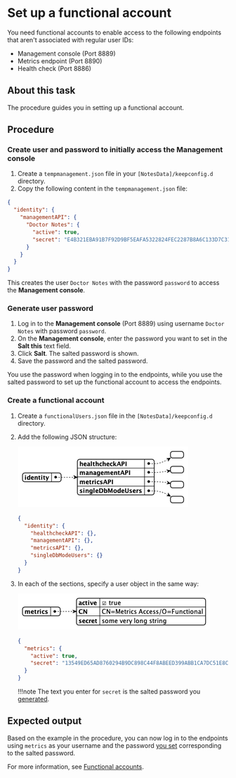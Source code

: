 # Set up a functional account 

You need functional accounts to enable access to the following endpoints that aren't associated with regular user IDs:

- Management console (Port 8889)
- Metrics endpoint (Port 8890)
- Health check (Port 8886)

## About this task

The procedure guides you in setting up a functional account. 

## Procedure

###	Create user and password to **initially** access the Management console

1. Create a `tempmanagement.json` file in your `[NotesData]/keepconfig.d` directory.
2. Copy the following content in the `tempmanagement.json` file:

```json
{
  "identity": {
    "managementAPI": {
      "Doctor Notes": {
        "active": true,
        "secret": "E4B321EBA91B7F92D9BF5EAFA5322824FEC2287B8A6C133D7C31EFB706A2BA30:1A57478185E7AF3A98F01ECA08F0BA881DBC88BEC60AE8C6F1B1CC5CC55C11A20F676E082BF2D28BB96DB5A8CFB091C767C035B380DB4CBC7D1001EA8BE01663"
      }
    }
  }
}
```

This creates the user `Doctor Notes` with the password `password` to access the **Management console**.

### Generate user password 

1. Log in to the **Management console** (Port 8889) using username `Doctor Notes` with password `password`. 
2. On the **Management console**, enter the password you want to set in the **Salt this** text field.
3. Click **Salt**. The salted password is shown. 
4. Save the password and the salted password.

You use the password when logging in to the endpoints, while you use the salted password to set up the functional account to access the endpoints. 
 
###	Create a functional account 

1. Create a `functionalUsers.json` file in the `[NotesData]/keepconfig.d` directory. 
2. Add the following JSON structure:

    ![Functional Users](../../assets/images/FunctionalUsers.png)

    ```json
    {
      "identity": {
        "healthcheckAPI": {},
        "managementAPI": {},
        "metricsAPI": {},
        "singleDbModeUsers": {}
      }
    }
    ```

3. In each of the sections, specify a user object in the same way:

    ![Functional User](../../assets/images/FunctionalUser.png)

    ```json
    {
      "metrics": {
        "active": true,
        "secret": "13549ED65AD8760294B9DC898C44F8ABEED399ABB1CA7DC51E8CCFF461D56D13:32BDC8A5DF60FCE424299543DFFF408F500DB1B1EEC4FAB848AA0ED794F5D89AA65A5449EC36BF9CBF53980E4B7DF2B3A3581186E409F5B69BC0C16E51237CC8"
      }
    }
    ```

    !!!note
        The text you enter for `secret` is the salted password you [generated](setupfunctionalaccount.md#generate-user-password).

## Expected output

Based on the example in the procedure, you can now log in to the endpoints using `metrics` as your username and the password [you set](setupfunctionalaccount.md#generate-user-password) corresponding to the salted password. 

For more information, see [Functional accounts](../../references/functionalUsers.md).